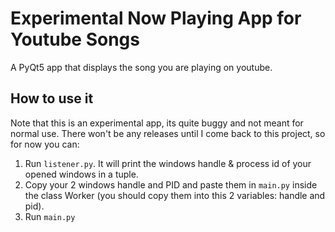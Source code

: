 # Experimental Now Playing App for Youtube Songs
A PyQt5 app that displays the song you are playing on youtube.

## How to use it
Note that this is an experimental app, its quite buggy and not meant for normal use.
There won't be any releases until I come back to this project, so for now you can:

1. Run `listener.py`. It will print the windows handle & process id of your opened windows in a tuple.
2. Copy your 2 windows handle and PID and paste them in `main.py` inside the class Worker (you should copy them into this 2 variables: handle and pid).
3. Run `main.py`
